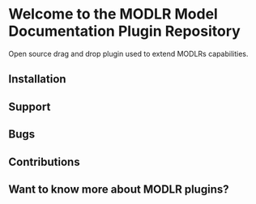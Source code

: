 # Welcome to the MODLR Model Documentation Plugin Repository
Open source drag and drop plugin used to extend MODLRs capabilities.

## Installation

## Support

## Bugs

## Contributions

## Want to know more about MODLR plugins?

